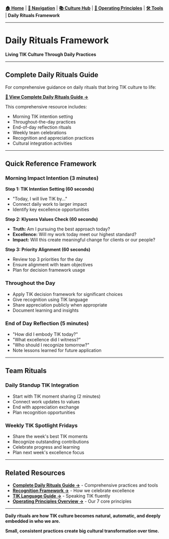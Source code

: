 **[🏠 Home](../../README.md)** | **[🧭 Navigation](../../README.md)** | **[📚 Culture Hub](../../Culture-Hub.md)** | **[🔧 Operating Principles](../_Overview)** | **[🛠️ Tools](./Quick-Reference-Cards.md)** | **Daily Rituals Framework**

---

# Daily Rituals Framework

**Living TIK Culture Through Daily Practices**

---

## Complete Daily Rituals Guide

For comprehensive guidance on daily rituals that bring TIK culture to life:

**[📖 View Complete Daily Rituals Guide →](../../Recognition-Rituals/Daily-Rituals.md)**

This comprehensive resource includes:
- Morning TIK intention setting
- Throughout-the-day practices
- End-of-day reflection rituals
- Weekly team celebrations
- Recognition and appreciation practices
- Cultural integration activities

---

## Quick Reference Framework

### Morning Impact Intention (3 minutes)

**Step 1: TIK Intention Setting (60 seconds)**
- "Today, I will live TIK by..."
- Connect daily work to larger impact
- Identify key excellence opportunities

**Step 2: Klysera Values Check (60 seconds)**
- **Truth:** Am I pursuing the best approach today?
- **Excellence:** Will my work today meet our highest standard?
- **Impact:** Will this create meaningful change for clients or our people?

**Step 3: Priority Alignment (60 seconds)**
- Review top 3 priorities for the day
- Ensure alignment with team objectives
- Plan for decision framework usage

### Throughout the Day
- Apply TIK decision framework for significant choices
- Give recognition using TIK language
- Share appreciation publicly when appropriate
- Document learning and insights

### End of Day Reflection (5 minutes)
- "How did I embody TIK today?"
- "What excellence did I witness?"
- "Who should I recognize tomorrow?"
- Note lessons learned for future application

---

## Team Rituals

### Daily Standup TIK Integration
- Start with TIK moment sharing (2 minutes)
- Connect work updates to values
- End with appreciation exchange
- Plan recognition opportunities

### Weekly TIK Spotlight Fridays
- Share the week's best TIK moments
- Recognize outstanding contributions
- Celebrate progress and learning
- Plan next week's excellence focus

---

## Related Resources

- **[Complete Daily Rituals Guide →](../../Recognition-Rituals/Daily-Rituals.md)** - Comprehensive practices and tools
- **[Recognition Framework →](../../Recognition-Rituals/Recognition-Framework.md)** - How we celebrate excellence
- **[TIK Language Guide →](./TIK-Language-Guide.md)** - Speaking TIK fluently
- **[Operating Principles Overview →](../_Overview)** - Our 7 core principles

---

**Daily rituals are how TIK culture becomes natural, automatic, and deeply embedded in who we are.**

**Small, consistent practices create big cultural transformation over time.**